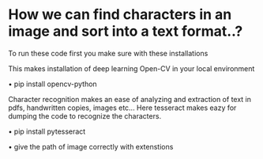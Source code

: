 # How we can find characters in an image and sort into a text format..?


To run these code first you make sure with these installations 

This makes installation of deep learning Open-CV in your local environment

•	pip install opencv-python

Character recognition makes an ease of analyzing and extraction of text in pdfs, handwritten copies, images etc...
Here tesseract makes eazy for dumping the code to recognize the characters.

•	pip install pytesseract

• give the path of image correctly with extenstions 
